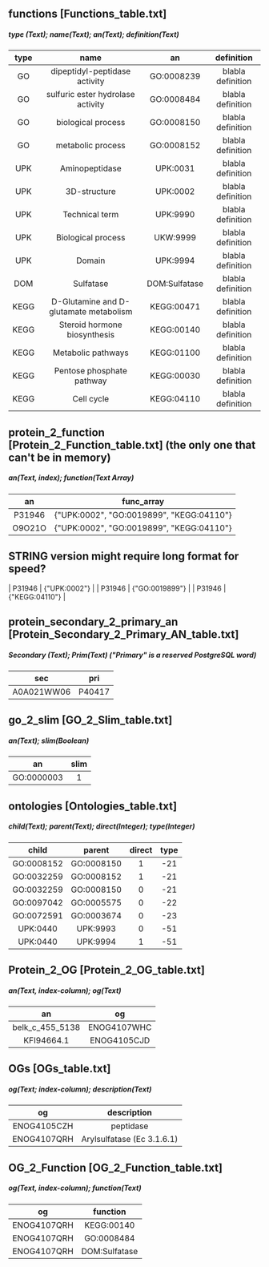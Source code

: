 ## functions [Functions_table.txt]
#####  type (Text); name(Text); an(Text); definition(Text)
| type | name | an | definition |
|:---:|:---:|:---:|:---:|
| GO | dipeptidyl-peptidase activity | GO:0008239 | blabla definition |
| GO | sulfuric ester hydrolase activity | GO:0008484 | blabla definition |
| GO | biological process | GO:0008150 | blabla definition |
| GO | metabolic process | GO:0008152 | blabla definition |
| UPK | Aminopeptidase | UPK:0031 | blabla definition |
| UPK | 3D-structure | UPK:0002 | blabla definition |
| UPK | Technical term | UPK:9990 | blabla definition |
| UPK | Biological process | UKW:9999 | blabla definition |
| UPK | Domain | UPK:9994 | blabla definition |
| DOM | Sulfatase | DOM:Sulfatase | blabla definition |
| KEGG | D-Glutamine and D-glutamate metabolism | KEGG:00471 | blabla definition |
| KEGG | Steroid hormone biosynthesis | KEGG:00140 | blabla definition |
| KEGG | Metabolic pathways | KEGG:01100 | blabla definition |
| KEGG | Pentose phosphate pathway | KEGG:00030 | blabla definition |
| KEGG | Cell cycle | KEGG:04110 | blabla definition |

## protein_2_function [Protein_2_Function_table.txt] (the only one that can't be in memory)
##### an(Text, index); function(Text Array) 
| an | func_array |
|:---:|:---:|
| P31946 | {"UPK:0002", "GO:0019899", "KEGG:04110"} |
| O9O21O | {"UPK:0002", "GO:0019899", "KEGG:04110"} |

## STRING version might require long format for speed?
| P31946 | {"UPK:0002"} |
| P31946 | {"GO:0019899"} |
| P31946 | {"KEGG:04110"} |

## protein_secondary_2_primary_an [Protein_Secondary_2_Primary_AN_table.txt]
##### Secondary (Text); Prim(Text) ("Primary" is a reserved PostgreSQL word)
| sec | pri |
|:---:|:---:|
| A0A021WW06 | P40417 |

## go_2_slim [GO_2_Slim_table.txt]
##### an(Text); slim(Boolean)
| an | slim |
|:---:|:---:|
| GO:0000003 | 1 |

## ontologies [Ontologies_table.txt]
##### child(Text); parent(Text); direct(Integer); type(Integer)
| child | parent | direct | type |
|:---:|:---:|:---:|:---:|
| GO:0008152 | GO:0008150 | 1 | -21 |
| GO:0032259 | GO:0008152 | 1 | -21 |
| GO:0032259 | GO:0008150 | 0 | -21 |
| GO:0097042 | GO:0005575 | 0 | -22 |
| GO:0072591 | GO:0003674 | 0 | -23 |
| UPK:0440 | UPK:9993 | 0 | -51 |
| UPK:0440 | UPK:9994 | 1 | -51 |

## Protein_2_OG [Protein_2_OG_table.txt]
##### an(Text, index-column); og(Text)
| an | og |
|:---:|:---:|
| belk_c_455_5138 | ENOG4107WHC |
| KFI94664.1 | ENOG4105CJD |

## OGs [OGs_table.txt]
##### og(Text; index-column); description(Text)
| og | description |
|:---:|:---:|
| ENOG4105CZH | peptidase |
| ENOG4107QRH | Arylsulfatase (Ec 3.1.6.1) |

## OG_2_Function [OG_2_Function_table.txt]
##### og(Text, index-column); function(Text)
| og | function |
|:---:|:---:|
|ENOG4107QRH | KEGG:00140 |
|ENOG4107QRH | GO:0008484 |
|ENOG4107QRH | DOM:Sulfatase |
